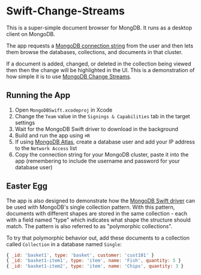 # Swift-Change-Streams

This is a super-simple document browser for MongDB. It runs as a desktop client on MongoDB.

The app requests a [MongoDB connection string](https://www.mongodb.com/docs/manual/reference/connection-string/) from the user and then lets them browse the databases, collections, and documents in that cluster. 

If a document is added, changed, or deleted in the collection being viewed then then the change will be highlighted in the UI. This is a demonstration of how simple it is to use [MongoDB Change Streams](https://www.mongodb.com/docs/manual/changeStreams/).

## Running the App

1. Open `MongoDBSwift.xcodeproj` in Xcode
1. Change the `Team` value in the `Signings & Capabilities` tab in the target settings
1. Wait for the MongoDB Swift driver to download in the background
1. Build and run the app using `⌘R`
1. If using [MongoDB Atlas](https://www.mongodb.com/atlas/database), create a database user and add your IP address to the `Network Access` list
1. Copy the connection string for your MongoDB cluster, paste it into the app (remembering to include the username and password for your database user)

## Easter Egg

The app is also designed to demonstrate how the [MongoDB Swift driver](https://github.com/mongodb/mongo-swift-driver) can be used with MongoDB's single collection pattern. With this pattern, documents with different shapes are stored in the same collection - each with a field named "type" which indicates what shape the structure should match. The pattern is also referred to as "polymorphic collections".

To try that polymorphic behavior out, add these documents to a collection called `Collection` in a database named `Single`:

```javascript
{ _id: 'basket1', type: 'basket', customer: 'cust101' }
{ _id: 'basket1-item1', type: 'item', name: 'Fish', quantity: 5 }
{ _id: 'basket1-item2', type: 'item', name: 'Chips', quantity: 3 }
```
